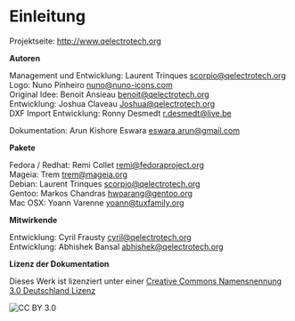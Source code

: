 # Einleitung

Projektseite:  http://www.qelectrotech.org

**Autoren**

Management und Entwicklung: Laurent Trinques scorpio@qelectrotech.org  
Logo: Nuno Pinheiro nuno@nuno-icons.com  
Original Idee: Benoit Ansieau benoit@qelectrotech.org  
Entwicklung: Joshua Claveau Joshua@qelectrotech.org  
DXF Import Entwicklung: Ronny Desmedt r.desmedt@live.be  

Dokumentation: Arun Kishore Eswara eswara.arun@gmail.com

**Pakete**

Fedora / Redhat: Remi Collet remi@fedoraproject.org  
Mageia: Trem trem@mageia.org  
Debian: Laurent Trinques scorpio@qelectrotech.org  
Gentoo: Markos Chandras hwoarang@gentoo.org  
Mac OSX: Yoann Varenne yoann@tuxfamily.org  

**Mitwirkende**	

Entwicklung: Cyril Frausty cyril@qelectrotech.org  
Entwicklung: Abhishek Bansal abhishek@qelectrotech.org

**Lizenz der Dokumentation**

Dieses Werk ist lizenziert unter einer [Creative Commons Namensnennung 3.0 Deutschland Lizenz](http://creativecommons.org/licenses/by/3.0/de/)  

![CC BY 3.0](https://i.creativecommons.org/l/by/3.0/de/88x31.png)
